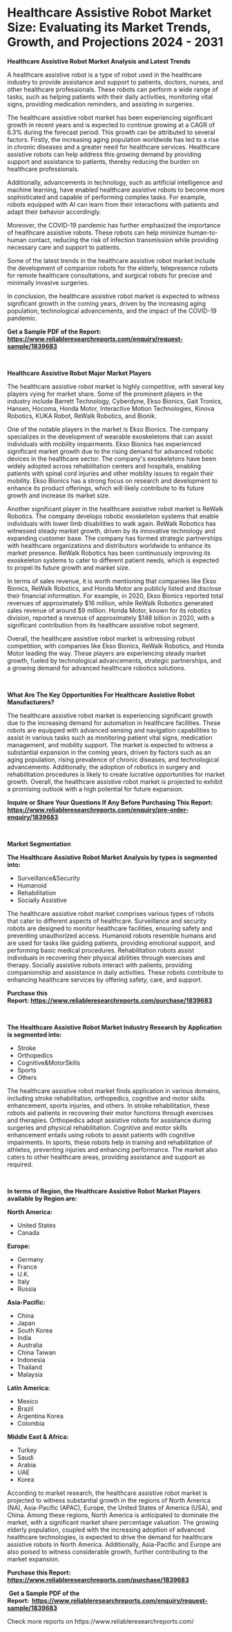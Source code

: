 <p><h1>Healthcare Assistive Robot Market Size: Evaluating its Market Trends, Growth, and Projections 2024 - 2031</h1></p><p><strong>Healthcare Assistive Robot Market Analysis and Latest Trends</strong></p>
<p><p>A healthcare assistive robot is a type of robot used in the healthcare industry to provide assistance and support to patients, doctors, nurses, and other healthcare professionals. These robots can perform a wide range of tasks, such as helping patients with their daily activities, monitoring vital signs, providing medication reminders, and assisting in surgeries.</p><p>The healthcare assistive robot market has been experiencing significant growth in recent years and is expected to continue growing at a CAGR of 6.3% during the forecast period. This growth can be attributed to several factors. Firstly, the increasing aging population worldwide has led to a rise in chronic diseases and a greater need for healthcare services. Healthcare assistive robots can help address this growing demand by providing support and assistance to patients, thereby reducing the burden on healthcare professionals.</p><p>Additionally, advancements in technology, such as artificial intelligence and machine learning, have enabled healthcare assistive robots to become more sophisticated and capable of performing complex tasks. For example, robots equipped with AI can learn from their interactions with patients and adapt their behavior accordingly.</p><p>Moreover, the COVID-19 pandemic has further emphasized the importance of healthcare assistive robots. These robots can help minimize human-to-human contact, reducing the risk of infection transmission while providing necessary care and support to patients.</p><p>Some of the latest trends in the healthcare assistive robot market include the development of companion robots for the elderly, telepresence robots for remote healthcare consultations, and surgical robots for precise and minimally invasive surgeries.</p><p>In conclusion, the healthcare assistive robot market is expected to witness significant growth in the coming years, driven by the increasing aging population, technological advancements, and the impact of the COVID-19 pandemic.</p></p>
<p><strong>Get a Sample PDF of the Report:&nbsp; <a href="https://www.reliableresearchreports.com/enquiry/request-sample/1839683">https://www.reliableresearchreports.com/enquiry/request-sample/1839683</a></strong></p>
<p>&nbsp;</p>
<p><strong>Healthcare Assistive Robot Major Market Players</strong></p>
<p><p>The healthcare assistive robot market is highly competitive, with several key players vying for market share. Some of the prominent players in the industry include Barrett Technology, Cyberdyne, Ekso Bionics, Gait Tronics, Hansen, Hocoma, Honda Motor, Interactive Motion Technologies, Kinova Robotics, KUKA Robot, ReWalk Robotics, and Bionik.</p><p>One of the notable players in the market is Ekso Bionics. The company specializes in the development of wearable exoskeletons that can assist individuals with mobility impairments. Ekso Bionics has experienced significant market growth due to the rising demand for advanced robotic devices in the healthcare sector. The company's exoskeletons have been widely adopted across rehabilitation centers and hospitals, enabling patients with spinal cord injuries and other mobility issues to regain their mobility. Ekso Bionics has a strong focus on research and development to enhance its product offerings, which will likely contribute to its future growth and increase its market size.</p><p>Another significant player in the healthcare assistive robot market is ReWalk Robotics. The company develops robotic exoskeleton systems that enable individuals with lower limb disabilities to walk again. ReWalk Robotics has witnessed steady market growth, driven by its innovative technology and expanding customer base. The company has formed strategic partnerships with healthcare organizations and distributors worldwide to enhance its market presence. ReWalk Robotics has been continuously improving its exoskeleton systems to cater to different patient needs, which is expected to propel its future growth and market size.</p><p>In terms of sales revenue, it is worth mentioning that companies like Ekso Bionics, ReWalk Robotics, and Honda Motor are publicly listed and disclose their financial information. For example, in 2020, Ekso Bionics reported total revenues of approximately $16 million, while ReWalk Robotics generated sales revenue of around $9 million. Honda Motor, known for its robotics division, reported a revenue of approximately $148 billion in 2020, with a significant contribution from its healthcare assistive robot segment.</p><p>Overall, the healthcare assistive robot market is witnessing robust competition, with companies like Ekso Bionics, ReWalk Robotics, and Honda Motor leading the way. These players are experiencing steady market growth, fueled by technological advancements, strategic partnerships, and a growing demand for advanced healthcare robotics solutions.</p></p>
<p>&nbsp;</p>
<p><strong>What Are The Key Opportunities For Healthcare Assistive Robot Manufacturers?</strong></p>
<p><p>The healthcare assistive robot market is experiencing significant growth due to the increasing demand for automation in healthcare facilities. These robots are equipped with advanced sensing and navigation capabilities to assist in various tasks such as monitoring patient vital signs, medication management, and mobility support. The market is expected to witness a substantial expansion in the coming years, driven by factors such as an aging population, rising prevalence of chronic diseases, and technological advancements. Additionally, the adoption of robotics in surgery and rehabilitation procedures is likely to create lucrative opportunities for market growth. Overall, the healthcare assistive robot market is projected to exhibit a promising outlook with a high potential for future expansion.</p></p>
<p><strong>Inquire or Share Your Questions If Any Before Purchasing This Report: <a href="https://www.reliableresearchreports.com/enquiry/pre-order-enquiry/1839683">https://www.reliableresearchreports.com/enquiry/pre-order-enquiry/1839683</a></strong></p>
<p>&nbsp;</p>
<p><strong>Market Segmentation</strong></p>
<p><strong>The Healthcare Assistive Robot Market Analysis by types is segmented into:</strong></p>
<p><ul><li>Surveillance&Security</li><li>Humanoid</li><li>Rehabilitation</li><li>Socially Assistive</li></ul></p>
<p><p>The healthcare assistive robot market comprises various types of robots that cater to different aspects of healthcare. Surveillance and security robots are designed to monitor healthcare facilities, ensuring safety and preventing unauthorized access. Humanoid robots resemble humans and are used for tasks like guiding patients, providing emotional support, and performing basic medical procedures. Rehabilitation robots assist individuals in recovering their physical abilities through exercises and therapy. Socially assistive robots interact with patients, providing companionship and assistance in daily activities. These robots contribute to enhancing healthcare services by offering safety, care, and support.</p></p>
<p><strong>Purchase this Report:&nbsp;<a href="https://www.reliableresearchreports.com/purchase/1839683">https://www.reliableresearchreports.com/purchase/1839683</a></strong></p>
<p>&nbsp;</p>
<p><strong>The Healthcare Assistive Robot Market Industry Research by Application is segmented into:</strong></p>
<p><ul><li>Stroke</li><li>Orthopedics</li><li>Cognitive&MotorSkills</li><li>Sports</li><li>Others</li></ul></p>
<p><p>The healthcare assistive robot market finds application in various domains, including stroke rehabilitation, orthopedics, cognitive and motor skills enhancement, sports injuries, and others. In stroke rehabilitation, these robots aid patients in recovering their motor functions through exercises and therapies. Orthopedics adopt assistive robots for assistance during surgeries and physical rehabilitation. Cognitive and motor skills enhancement entails using robots to assist patients with cognitive impairments. In sports, these robots help in training and rehabilitation of athletes, preventing injuries and enhancing performance. The market also caters to other healthcare areas, providing assistance and support as required.</p></p>
<p>&nbsp;</p>
<p><strong>In terms of Region, the Healthcare Assistive Robot Market Players available by Region are:</strong></p>
<p>
    <p> <strong> North America: </strong>
        <ul>
            <li>United States</li>
            <li>Canada</li>
        </ul>
        </p> 
    <p> <strong> Europe: </strong>
        <ul>
            <li>Germany</li>
            <li>France</li>
            <li>U.K.</li>
            <li>Italy</li>
            <li>Russia</li>
        </ul>
        </p> 
    <p> <strong> Asia-Pacific: </strong>
        <ul>
            <li>China</li>
            <li>Japan</li>
            <li>South Korea</li>
            <li>India</li>
            <li>Australia</li>
            <li>China Taiwan</li>
            <li>Indonesia</li>
            <li>Thailand</li>
            <li>Malaysia</li>
        </ul>
        </p> 
    <p> <strong> Latin America: </strong>
        <ul>
            <li>Mexico</li>
            <li>Brazil</li>
            <li>Argentina Korea</li>
            <li>Colombia</li>
        </ul>
        </p> 
    <p> <strong> Middle East & Africa: </strong>
        <ul>
            <li>Turkey</li>
            <li>Saudi</li>
            <li>Arabia</li>
            <li>UAE</li>
            <li>Korea</li>
        </ul>
    </p>
    </p>
<p><p>According to market research, the healthcare assistive robot market is projected to witness substantial growth in the regions of North America (NA), Asia-Pacific (APAC), Europe, the United States of America (USA), and China. Among these regions, North America is anticipated to dominate the market, with a significant market share percentage valuation. The growing elderly population, coupled with the increasing adoption of advanced healthcare technologies, is expected to drive the demand for healthcare assistive robots in North America. Additionally, Asia-Pacific and Europe are also poised to witness considerable growth, further contributing to the market expansion.</p></p>
<p><strong>Purchase this Report: <a href="https://www.reliableresearchreports.com/purchase/1839683">https://www.reliableresearchreports.com/purchase/1839683</a></strong></p>
<p>&nbsp;<strong>Get a Sample PDF of the Report:&nbsp;&nbsp;<a href="https://www.reliableresearchreports.com/enquiry/request-sample/1839683">https://www.reliableresearchreports.com/enquiry/request-sample/1839683</a></strong></p>
<p><strong></strong></p>
<p>Check more reports on https://www.reliableresearchreports.com/</p>